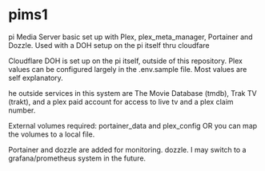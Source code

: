 # pims1
pi Media Server basic set up with Plex, plex_meta_manager, Portainer and Dozzle. Used with a DOH setup on the pi itself thru cloudfare

Cloudflare DOH is set up on the pi itself, outside of this repository.
Plex values can be configured largely in the .env.sample file. Most
values are self explanatory. 

he outside services in this system are The Movie Database (tmdb), Trak TV (trakt), and a plex paid account for access to live tv and a plex claim number.

External volumes required: portainer_data and plex_config OR you can map the volumes to a local file.

Portainer and dozzle are added for monitoring. dozzle. I may switch to a grafana/prometheus system in the future.
